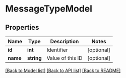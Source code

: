 # MessageTypeModel

## Properties
Name | Type | Description | Notes
------------ | ------------- | ------------- | -------------
**id** | **int** | Identifier | [optional] 
**name** | **string** | Value of this ID | [optional] 

[[Back to Model list]](../README.md#documentation-for-models) [[Back to API list]](../README.md#documentation-for-api-endpoints) [[Back to README]](../README.md)


